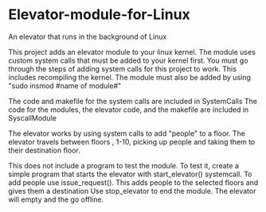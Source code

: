 # Elevator-module-for-Linux
An elevator that runs in the background of Linux

This project adds an elevator module to your linux kernel.
The module uses custom system calls that must be added to your kernel first.
You must go through the steps of adding system calls for this project to work.
This includes recompiling the kernel.
The module must also be added by using "sudo insmod #name of module#"

The code and makefile for the system calls are included in SystemCalls
The code for the modules, the elevator code, and the makefile are included in SyscallModule


The elevator works by using system calls to add "people" to a floor. The elevator travels between floors , 1-10, picking up people and taking them to their destination floor.

This does not include a program to test the module.
To test it, create a simple program that starts the elevator with start_elevator() systemcall.
To add people use issue_request(). This adds people to the selected floors and gives them a destination
Use stop_elevator to end the module. The elevator will empty and the go offline.
